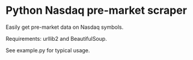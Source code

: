 # Python Nasdaq pre-market scraper 

Easily get pre-market data on Nasdaq symbols.

Requirements: urllib2 and BeautifulSoup.

See example.py for typical usage.